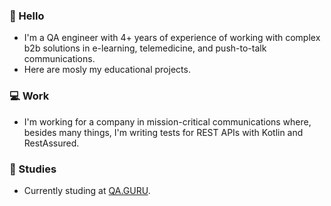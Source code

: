 ### 👋  Hello

- I'm a QA engineer with 4+ years of experience of working with complex b2b solutions in e-learning, telemedicine, and push-to-talk communications.
- Here are mosly my educational projects.

### 💻  Work

- I'm working for a company in mission-critical communications where, besides many things, I'm writing tests for REST APIs with Kotlin and RestAssured.

### 📖  Studies
- Currently studing at [QA.GURU](https://github.com/qa-guru).

<!--
**resumeresu/resumeresu** is a ✨ _special_ ✨ repository because its `README.md` (this file) appears on your GitHub profile.

Here are some ideas to get you started:

- 🔭 I’m currently working on ...
- 🌱 I’m currently learning ...
- 👯 I’m looking to collaborate on ...
- 🤔 I’m looking for help with ...
- 💬 Ask me about ...
- 📫 How to reach me: ...
- 😄 Pronouns: ...
- ⚡ Fun fact: ...
-->
